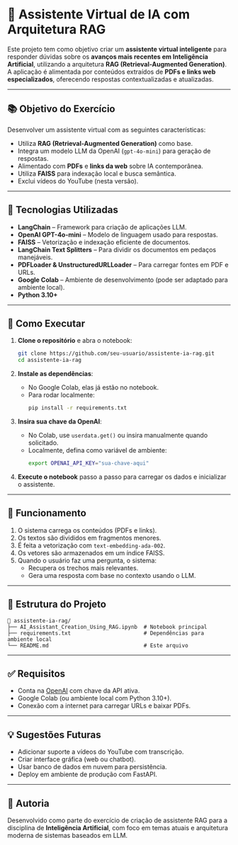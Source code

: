 # 🤖 Assistente Virtual de IA com Arquitetura RAG

Este projeto tem como objetivo criar um **assistente virtual inteligente** para responder dúvidas sobre os **avanços mais recentes em Inteligência Artificial**, utilizando a arquitetura **RAG (Retrieval-Augmented Generation)**. A aplicação é alimentada por conteúdos extraídos de **PDFs e links web especializados**, oferecendo respostas contextualizadas e atualizadas.

---

## 📚 Objetivo do Exercício

Desenvolver um assistente virtual com as seguintes características:

- Utiliza **RAG (Retrieval-Augmented Generation)** como base.
- Integra um modelo LLM da OpenAI (`gpt-4o-mini`) para geração de respostas.
- Alimentado com **PDFs** e **links da web** sobre IA contemporânea.
- Utiliza **FAISS** para indexação local e busca semântica.
- Exclui vídeos do YouTube (nesta versão).

---

## 🔧 Tecnologias Utilizadas

- **LangChain** – Framework para criação de aplicações LLM.
- **OpenAI GPT-4o-mini** – Modelo de linguagem usado para respostas.
- **FAISS** – Vetorização e indexação eficiente de documentos.
- **LangChain Text Splitters** – Para dividir os documentos em pedaços manejáveis.
- **PDFLoader & UnstructuredURLLoader** – Para carregar fontes em PDF e URLs.
- **Google Colab** – Ambiente de desenvolvimento (pode ser adaptado para ambiente local).
- **Python 3.10+**

---

## 🚀 Como Executar

1. **Clone o repositório** e abra o notebook:
    ```bash
    git clone https://github.com/seu-usuario/assistente-ia-rag.git
    cd assistente-ia-rag
    ```

2. **Instale as dependências**:
    - No Google Colab, elas já estão no notebook.
    - Para rodar localmente:
      ```bash
      pip install -r requirements.txt
      ```

3. **Insira sua chave da OpenAI**:
    - No Colab, use `userdata.get()` ou insira manualmente quando solicitado.
    - Localmente, defina como variável de ambiente:
      ```bash
      export OPENAI_API_KEY="sua-chave-aqui"
      ```

4. **Execute o notebook** passo a passo para carregar os dados e inicializar o assistente.

---

## 🧠 Funcionamento

1. O sistema carrega os conteúdos (PDFs e links).
2. Os textos são divididos em fragmentos menores.
3. É feita a vetorização com `text-embedding-ada-002`.
4. Os vetores são armazenados em um índice FAISS.
5. Quando o usuário faz uma pergunta, o sistema:
   - Recupera os trechos mais relevantes.
   - Gera uma resposta com base no contexto usando o LLM.

---

## 📂 Estrutura do Projeto

```
📁 assistente-ia-rag/
├── AI_Assistant_Creation_Using_RAG.ipynb  # Notebook principal
├── requirements.txt                       # Dependências para ambiente local
└── README.md                              # Este arquivo
```

---

## ✅ Requisitos

- Conta na [OpenAI](https://platform.openai.com) com chave da API ativa.
- Google Colab (ou ambiente local com Python 3.10+).
- Conexão com a internet para carregar URLs e baixar PDFs.

---

## 💡 Sugestões Futuras

- Adicionar suporte a vídeos do YouTube com transcrição.
- Criar interface gráfica (web ou chatbot).
- Usar banco de dados em nuvem para persistência.
- Deploy em ambiente de produção com FastAPI.

---

## 👥 Autoria

Desenvolvido como parte do exercício de criação de assistente RAG para a disciplina de **Inteligência Artificial**, com foco em temas atuais e arquitetura moderna de sistemas baseados em LLM.
